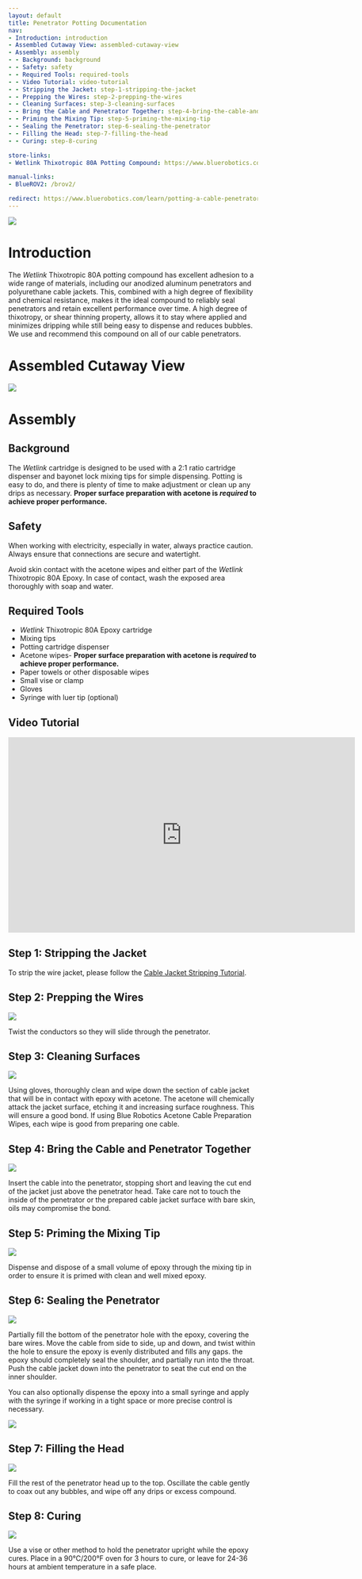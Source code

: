 ```yaml
---
layout: default
title: Penetrator Potting Documentation
nav:
- Introduction: introduction
- Assembled Cutaway View: assembled-cutaway-view
- Assembly: assembly
- - Background: background
- - Safety: safety
- - Required Tools: required-tools
- - Video Tutorial: video-tutorial
- - Stripping the Jacket: step-1-stripping-the-jacket
- - Prepping the Wires: step-2-prepping-the-wires
- - Cleaning Surfaces: step-3-cleaning-surfaces
- - Bring the Cable and Penetrator Together: step-4-bring-the-cable-and-penetrator-together
- - Priming the Mixing Tip: step-5-priming-the-mixing-tip
- - Sealing the Penetrator: step-6-sealing-the-penetrator
- - Filling the Head: step-7-filling-the-head
- - Curing: step-8-curing

store-links:
- Wetlink Thixotropic 80A Potting Compound: https://www.bluerobotics.com/store/tools/potting-thx-80a-r1/

manual-links:
- BlueROV2: /brov2/

redirect: https://www.bluerobotics.com/learn/potting-a-cable-penetrator/
---
```


<img src="/potting/cad/cartridge_rotated_banner.png" class="img-responsive img-center" style="max-width:800px"  />

# Introduction

The <em>Wetlink</em> Thixotropic 80A potting compound has excellent adhesion to a wide range of materials, including our anodized aluminum penetrators and polyurethane cable jackets. This, combined with a high degree of flexibility and chemical resistance, makes it the ideal compound to reliably seal penetrators and retain excellent performance over time. A high degree of thixotropy, or shear thinning property, allows it to stay where applied and minimizes dripping while still being easy to dispense and reduces bubbles. We use and recommend this compound on all of our cable penetrators.

# Assembled Cutaway View

<img src="/potting/cad/labeled-penetrator-cutaway.PNG" class="img-responsive" style="max-width:600px" />

# Assembly

## Background

The <em>Wetlink</em> cartridge is designed to be used with a 2:1 ratio cartridge dispenser and bayonet lock mixing tips for simple dispensing. Potting is easy to do, and there is plenty of time to make adjustment or clean up any drips as necessary. **Proper surface preparation with acetone is <em>required</em> to achieve proper performance.**

## Safety 

<i class="fa fa-exclamation-triangle fa-fw fa-2x text-warning"></i> When working with electricity, especially in water, always practice caution. Always ensure that connections are secure and watertight. 

<i class="fa fa-exclamation-triangle fa-fw fa-2x text-warning"></i> Avoid skin contact with the acetone wipes and either part of the <em>Wetlink</em> Thixotropic 80A Epoxy. In case of contact, wash the exposed area thoroughly with soap and water.

## Required Tools

- <em>Wetlink</em> Thixotropic 80A Epoxy cartridge
- Mixing tips 
- Potting cartridge dispenser
- Acetone wipes- **Proper surface preparation with acetone is <em>required</em> to achieve proper performance.**
- Paper towels or other disposable wipes
- Small vise or clamp
- Gloves
- Syringe with luer tip (optional)

## Video Tutorial

<iframe width="700" height="393.75" src="https://www.youtube.com/embed/mKaJLWv1SCw" frameborder="0" allowfullscreen></iframe>
<br />

## Step 1: Stripping the Jacket

To strip the wire jacket, please follow the [Cable Jacket Stripping Tutorial](/tutorials/cable-stripping/).

## Step 2: Prepping the Wires

<img src="/potting/cad/wires.png" class="img-responsive" style="max-width:800px" />

Twist the conductors so they will slide through the penetrator.

## Step 3: Cleaning Surfaces

<img src="/potting/cad/prepping.png" class="img-responsive" style="max-width:800px" />

Using gloves, thoroughly clean and wipe down the section of cable jacket that will be in contact with epoxy with acetone. The acetone will chemically attack the jacket surface, etching it and increasing surface roughness. This will ensure a good bond. If using Blue Robotics Acetone Cable Preparation Wipes, each wipe is good from preparing one cable. 

## Step 4: Bring the Cable and Penetrator Together

<img src="/potting/cad/inserting.png" class="img-responsive" style="max-width:800px" />

Insert the cable into the penetrator, stopping short and leaving the cut end of the jacket just above the penetrator head. Take care not to touch the inside of the penetrator or the prepared cable jacket surface with bare skin, oils may compromise the bond.

## Step 5: Priming the Mixing Tip

<img src="/potting/cad/priming.png" class="img-responsive" style="max-width:800px" />

Dispense and dispose of a small volume of epoxy through the mixing tip in order to ensure it is primed with clean and well mixed epoxy.  

## Step 6: Sealing the Penetrator

<img src="/potting/cad/sealing.png" class="img-responsive" style="max-width:800px" />

Partially fill the bottom of the penetrator hole with the epoxy, covering the bare wires. Move the cable from side to side, up and down, and twist within the hole to ensure the epoxy is evenly distributed and fills any gaps. the epoxy should completely seal the shoulder, and partially run into the throat. Push the cable jacket down into the penetrator to seat the cut end on the inner shoulder.

You can also optionally dispense the epoxy into a small syringe and apply with the syringe if working in a tight space or more precise control is necessary. 

<img src="/potting/cad/twisting.png" class="img-responsive" style="max-width:800px" />  

## Step 7: Filling the Head

<img src="/potting/cad/head_filling.png" class="img-responsive" style="max-width:800px" />

Fill the rest of the penetrator head up to the top. Oscillate the cable gently to coax out any bubbles, and wipe off any drips or excess compound.

## Step 8: Curing

<img src="/potting/cad/complete.png" class="img-responsive" style="max-width:800px" />

Use a vise or other method to hold the penetrator upright while the epoxy cures. Place in a 90°C/200°F oven for 3 hours to cure, or leave for 24-36 hours at ambient temperature in a safe place.   
